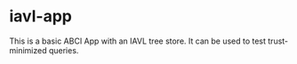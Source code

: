 # iavl-app
This is a basic ABCI App with an IAVL tree store. It can be used to test trust-minimized queries.
